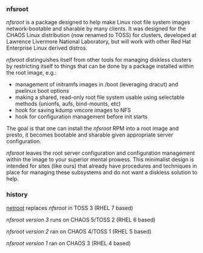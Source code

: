 ### nfsroot

*nfsroot* is a package designed to help make Linux root file system
images network-bootable and sharable by many clients.  It was designed
for the CHAOS Linux distribution (now renamed to TOSS) for clusters,
developed at Lawrence Livermore National Laboratory, but will work with
other Red Hat Enterprise Linux derived distros.

*nfsroot* distinguishes itself from other tools for managing diskless
clusters by restricting itself to things that can be done by a package
installed within the root image, e.g.:

* management of initramfs images in /boot (leveraging dracut) and
pxelinux boot options
* making a shared, read-only root file system usable using selectable
methods (unionfs, aufs, bind-mounts, etc)
* hook for saving kdump vmcore images to NFS
* hook for configuration management before init starts 

The goal is that one can install the *nfsroot* RPM into a root image
and presto, it becomes bootable and sharable given appropriate server
configuration.

*nfsroot* leaves the root server configuration and configuration management
within the image to your superior mental prowess.  This minimalist design
is intended for sites (like ours) that already have procedures and
techniques in place for managing these subsystems and do not want a
diskless solution to help.

### history

[netroot](https://github.com/chaos/netroot)
replaces *nfsroot* in TOSS 3 (RHEL 7 based)

*nfsroot version 3* runs on CHAOS 5/TOSS 2  (RHEL 6 based)

*nfsroot version 2* ran on CHAOS 4/TOSS 1 (RHEL 5 based)

*nfsroot version 1* ran on CHAOS 3 (RHEL 4 based)

